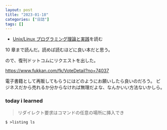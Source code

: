 ```yaml
---
layout: post
title: "2023-01-18"
categories: ["日誌"]
tags: []
---
```


- [Unix/Linux プログラミング理論と実践](https://www.amazon.co.jp/dp/4048700219)を読む

10 章まで読んだ。読めば読むほどに良い本だと思う。

ので、復刊ドットコムにリクエストを出した。

https://www.fukkan.com/fk/VoteDetail?no=74037

電子書籍として再販してもらうにはどのようにお願いしたら良いのだろう。
ビジネスだから売れるか分からなければ無理だよな、なんかいい方法ないかしら。

### today i learned

> リダイレクト要求はコマンドの任意の場所に挿入でき

```
$ >listing ls
```
